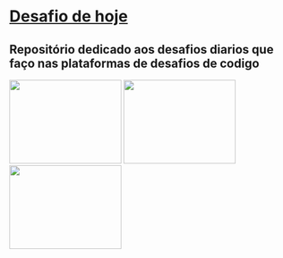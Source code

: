 <h1><a href="https://www.codewars.com/"> Desafio de hoje </a></h1>
<h2>Repositório dedicado aos desafios diarios que faço nas plataformas de desafios de codigo</h2>
<div>
  <img src="https://www.codewars.com/packs/assets/logo.61192cf7.svg" width="200" height="150">
  <img src="https://img2.gratispng.com/20180826/frq/kisspng-logo-hackerrank-where-s-weed-java-portable-network-plinth-sponsors-5b834339a36e88.2070989215353290816694.jpg"   width="200" height="150">
  <img src="https://yt3.ggpht.com/qMPyLWsg6kipqVXeVUmusXfNABJGAWignNcYfS7jlEXLsD44PU3dVSFlf8e4sMXTAJKExbDREw=s900-c-k-c0x00ffffff-no-rj" width="200" height="150">
</div>
